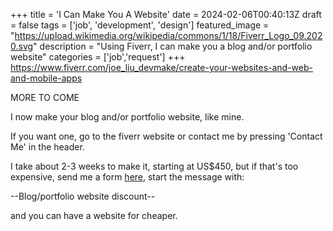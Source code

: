 +++
title = 'I Can Make You A Website'
date = 2024-02-06T00:40:13Z
draft = false
tags = ['job', 'development', 'design']
featured_image = "https://upload.wikimedia.org/wikipedia/commons/1/18/Fiverr_Logo_09.2020.svg"
description = "Using Fiverr, I can make you a blog and/or portfolio website"
categories = ['job','request']
+++
https://www.fiverr.com/joe_liu_devmake/create-your-websites-and-web-and-mobile-apps

MORE TO COME

I now make your blog and/or portfolio website, like mine.

If you want one, go to the fiverr website or contact me by pressing 'Contact Me' in the header.

I take about 2-3 weeks to make it, starting at US$450, but if that's too expensive, send me a form [here](/contact-me/), start the message with:  

--Blog/portfolio website discount--

and you can have a website for cheaper.